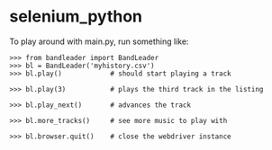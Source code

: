 # selenium_python

To play around with main.py, run something like:

```
>>> from bandleader import BandLeader
>>> bl = BandLeader('myhistory.csv')
>>> bl.play()            # should start playing a track

>>> bl.play(3)           # plays the third track in the listing

>>> bl.play_next()       # advances the track
 
>>> bl.more_tracks()     # see more music to play with

>>> bl.browser.quit()    # close the webdriver instance

